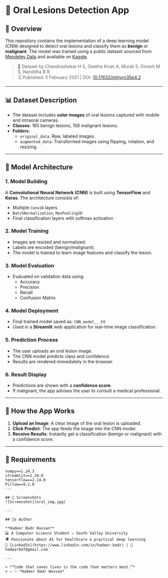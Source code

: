 # 🦷 Oral Lesions Detection App

## 📌 Overview
This repository contains the implementation of a deep learning model (CNN) designed to detect oral lesions and classify them as **benign** or **malignant**. The model was trained using a public dataset sourced from [Mendeley Data](https://data.mendeley.com/datasets/mhjyrn35p4/2) and available on [Kaggle](https://www.kaggle.com/datasets/mohamedgobara/oral-lesions-malignancy-detection-dataset).

> 📂 Dataset by Chandrashekar H S, Geetha Kiran A, Murali S, Dinesh M S, Nanditha B R  
> 🗓 Published: 5 February 2021 | DOI: [10.17632/mhjyrn35p4.2](https://doi.org/10.17632/mhjyrn35p4.2)  

---

## 📊 Dataset Description

- The dataset includes **color images** of oral lesions captured with mobile and intraoral cameras.
- **Classes**: 165 benign lesions, 158 malignant lesions.
- **Folders**:
  - `original_data`: Raw, labeled images.
  - `augmented_data`: Transformed images using flipping, rotation, and resizing.

---

## 🧠 Model Architecture

### 1. **Model Building**
A **Convolutional Neural Network (CNN)** is built using **TensorFlow** and **Keras**. The architecture consists of:
- Multiple `Conv2D` layers
- `BatchNormalization`, `MaxPooling2D`
- Final classification layers with softmax activation

### 2. **Model Training**
- Images are resized and normalized.
- Labels are encoded (benign/malignant).
- The model is trained to learn image features and classify the lesion.

### 3. **Model Evaluation**
- Evaluated on validation data using:
  - Accuracy
  - Precision
  - Recall
  - Confusion Matrix

### 4. **Model Deployment**
- Final trained model saved as: `CNN_model__.h5`
- Used in a **Streamlit** web application for real-time image classification.

### 5. **Prediction Process**
- The user uploads an oral lesion image.
- The CNN model predicts class and confidence.
- Results are rendered immediately in the browser.

### 6. **Result Display**
- Predictions are shown with a **confidence score**.
- If malignant, the app advises the user to consult a medical professional.

---

## 🚀 How the App Works

1. **Upload an Image**: A clear image of the oral lesion is uploaded.
2. **Click Predict**: The app feeds the image into the CNN model.
3. **Receive Results**: Instantly get a classification (benign or malignant) with a confidence score.

---

## 🧰 Requirements

```
numpy==1.24.3  
streamlit==1.34.0  
tensorflow==2.14.0  
Pillow==9.2.0
---

## 📸 Screenshots
![Screenshot](oral_img.jpg)

---

## 🙋‍♀️ Author

**Hadeer Badr Hassan**  
💻 A Computer Science Student – South Valley University  
🌍 Passionate about AI for healthcare & practical deep learning  
🔗 [LinkedIn](https://www.linkedin.com/in/hadeer-badr) | 📧 hadeerb47@gmail.com  

---

> *“Code that saves lives is the code that matters most.”*  
> — ✨ *Hadeer Badr Hassan*
